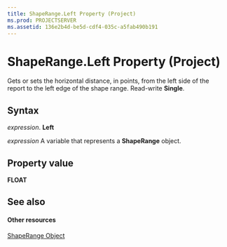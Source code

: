 ```yaml
---
title: ShapeRange.Left Property (Project)
ms.prod: PROJECTSERVER
ms.assetid: 136e2b4d-be5d-cdf4-035c-a5fab490b191
---
```



# ShapeRange.Left Property (Project)
Gets or sets the horizontal distance, in points, from the left side of the report to the left edge of the shape range. Read-write  **Single**.

## Syntax

 _expression_. **Left**

 _expression_ A variable that represents a **ShapeRange** object.


## Property value

 **FLOAT**


## See also


#### Other resources


[ShapeRange Object](shaperange-object-project.md)
